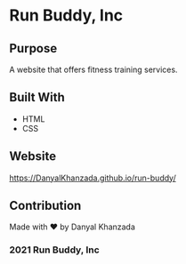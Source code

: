 # Run Buddy, Inc

## Purpose
A website that offers fitness training services. 

## Built With
* HTML
* CSS

## Website
https://DanyalKhanzada.github.io/run-buddy/

## Contribution
Made with ❤️ by Danyal Khanzada

### 2021 Run Buddy, Inc 
    